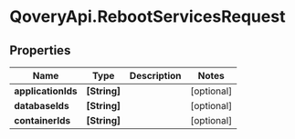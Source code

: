 # QoveryApi.RebootServicesRequest

## Properties

Name | Type | Description | Notes
------------ | ------------- | ------------- | -------------
**applicationIds** | **[String]** |  | [optional] 
**databaseIds** | **[String]** |  | [optional] 
**containerIds** | **[String]** |  | [optional] 


